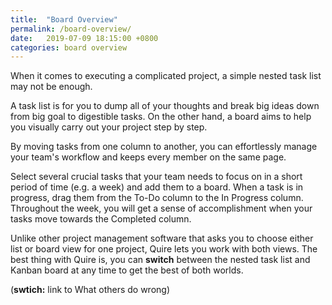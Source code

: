 ```yaml
---
title:  "Board Overview"
permalink: /board-overview/
date:   2019-07-09 18:15:00 +0800
categories: board overview
---
```

When it comes to executing a complicated project, a simple nested task list may not be enough. 

A task list is for you to dump all of your thoughts and break big ideas down from big goal to digestible tasks. On the other hand, a board aims to help you visually carry out your project step by step.

By moving tasks from one column to another, you can effortlessly manage your team's workflow and keeps every member on the same page. 

Select several crucial tasks that your team needs to focus on in a short period of time (e.g. a week) and add them to a board. When a task is in progress, drag them from the To-Do column to the In Progress column. Throughout the week, you will get a sense of accomplishment when your tasks move towards the Completed column. 

Unlike other project management software that asks you to choose either list or board view for one project, Quire lets you work with both views. The best thing with Quire is, you can **switch** between the nested task list and Kanban board at any time to get the best of both worlds. 

(**swtich:** link to What others do wrong)
